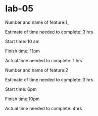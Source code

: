 # lab-05
Number and name of feature:1_

Estimate of time needed to complete: 3 hrs

Start time: 10 am

Finish time: 11pm

Actual time needed to complete: 1 hrs

Number and name of feature:2

Estimate of time needed to complete: 3 hrs

Start time: 6pm

Finish time:10pm

Actual time needed to complete: 4hrs

